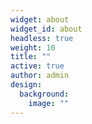 ```yaml
---
widget: about
widget_id: about
headless: true
weight: 10
title: ""
active: true
author: admin
design:
  background:
    image: ""
---
```

